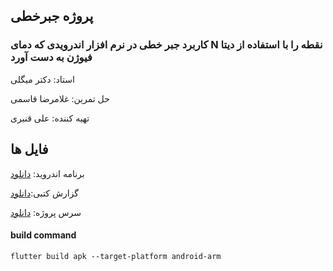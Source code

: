 ## پروژه جبرخطی 

### کاربرد جبر خطی در نرم افزار اندرویدی که دمای N نقطه را با استفاده از دیتا فیوژن به دست آورد 

استاد: دکتر میگلی

حل تمرین: غلامرضا قاسمی

تهیه کننده: علی قنبری

## فایل ها

برنامه اندروید: [دانلود](/uploads/5f365a85e5a7e29db1841ab960bec229/lak-2.apk)

گزارش کتبی:[دانلود](https://gitlab.com/ali-ghanbari/lak/-/raw/master/reports/ali%20ghanbari%20-%20report.docx)

سرس پروژه: [دانلود](https://gitlab.com/ali-ghanbari/lak/-/archive/master/lak-master.zip)


#### build command
`flutter build apk --target-platform android-arm`